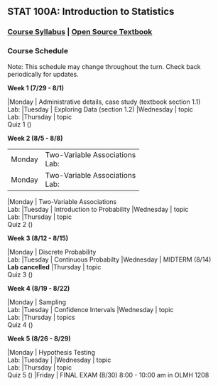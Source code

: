 ## STAT 100A: Introduction to Statistics
### <a href="https://lgpcappiello.github.io/teaching/stat100a/syllabus.pdf" target="blank">Course Syllabus</a> | <a href="https://www.openintro.org/stat/textbook.php?stat_book=os" target="blank">Open Source Textbook</a>

### Course Schedule
Note: This schedule may change throughout the turn. Check back periodically for updates. 

**Week 1 (7/29 - 8/1)**

|Monday     | Administrative details, case study (textbook section 1.1) <br> Lab:
|Tuesday    | Exploring Data (section 1.2)
|Wednesday  | topic <br> Lab:
|Thursday   | topic <br> Quiz 1 ()

**Week 2 (8/5 - 8/8)**

<table>
<tbody>
<tr>
<td>Monday</td> <td>Two-Variable Associations <br> Lab:</td>
</tr>
<tr>
<td>Monday</td> <td>Two-Variable Associations <br> Lab:</td>
</tr>
</tbody>
</table>

|Monday     | Two-Variable Associations <br> Lab:
|Tuesday    | Introduction to Probability
|Wednesday  | topic <br> Lab:
|Thursday   | topic <br> Quiz 2 ()

**Week 3 (8/12 - 8/15)**

|Monday     | Discrete Probability <br> Lab:
|Tuesday    | Continuous Probabilty
|Wednesday  | MIDTERM (8/14) <br> **Lab cancelled**
|Thursday   | topic <br> Quiz 3 ()

**Week 4 (8/19 - 8/22)**

|Monday     | Sampling <br> Lab:
|Tuesday    | Confidence Intervals
|Wednesday  | topic <br> Lab:
|Thursday   | topics <br> Quiz 4 ()

**Week 5 (8/26 - 8/29)**

|Monday     | Hypothesis Testing <br> Lab:
|Tuesday    | 
|Wednesday  | topic <br> Lab:
|Thursday   | topic <br> Quiz 5 ()
|Friday     | FINAL EXAM (8/30) 8:00 - 10:00 am in OLMH 1208
